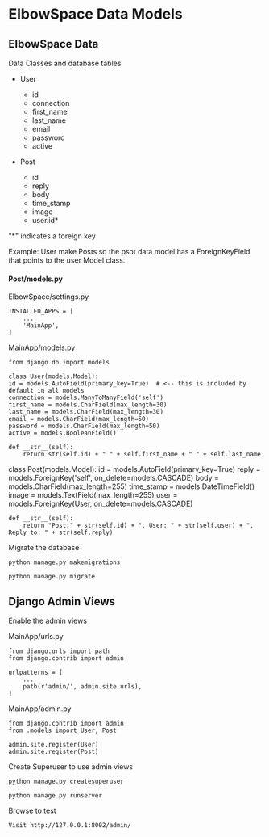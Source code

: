 # ElbowSpace Data Models

## ElbowSpace Data

Data Classes and database tables

* User
    * id
    * connection
    * first_name
    * last_name
    * email
    * password
    * active
  
* Post
    * id
    * reply
    * body
    * time_stamp
    * image
    * user.id*
     
     
"*" indicates a foreign key 

Example: User make Posts so the psot data model has
a ForeignKeyField that points to the user Model class.

#### Post/models.py

ElbowSpace/settings.py

    INSTALLED_APPS = [
        ...
        'MainApp',
    ]

MainApp/models.py

    from django.db import models

    class User(models.Model):
    id = models.AutoField(primary_key=True)  # <-- this is included by default in all models
    connection = models.ManyToManyField('self')
    first_name = models.CharField(max_length=30)
    last_name = models.CharField(max_length=30)
    email = models.CharField(max_length=50)
    password = models.CharField(max_length=50)
    active = models.BooleanField()

    def __str__(self):
        return str(self.id) + " " + self.first_name + " " + self.last_name


class Post(models.Model):
    id = models.AutoField(primary_key=True)
    reply = models.ForeignKey('self', on_delete=models.CASCADE)
    body = models.CharField(max_length=255)
    time_stamp = models.DateTimeField()
    image = models.TextField(max_length=255)
    user = models.ForeignKey(User, on_delete=models.CASCADE)

    def __str__(self):
        return "Post:" + str(self.id) + ", User: " + str(self.user) + ", Reply to: " + str(self.reply)

Migrate the database

    python manage.py makemigrations
    
    python manage.py migrate
 
 
## Django Admin Views

Enable the admin views

MainApp/urls.py

    from django.urls import path
    from django.contrib import admin
    
    urlpatterns = [
        ...
        path(r'admin/', admin.site.urls),
    ]
    

MainApp/admin.py

    from django.contrib import admin
    from .models import User, Post

    admin.site.register(User)
    admin.site.register(Post)

Create Superuser to use admin views

    python manage.py createsuperuser
    
    python manage.py runserver
    
Browse to test

    Visit http://127.0.0.1:8002/admin/
    